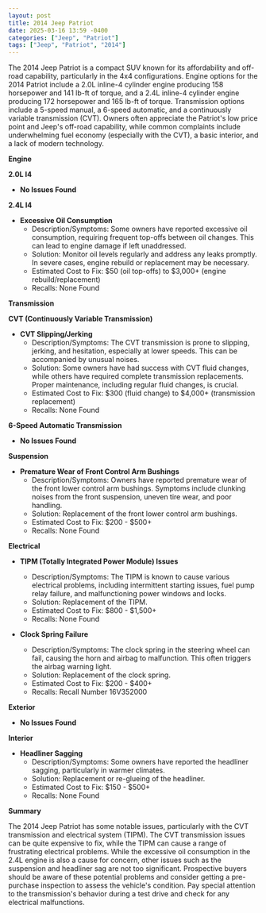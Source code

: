 ```yaml
---
layout: post
title: 2014 Jeep Patriot
date: 2025-03-16 13:59 -0400
categories: ["Jeep", "Patriot"]
tags: ["Jeep", "Patriot", "2014"]
---
```

The 2014 Jeep Patriot is a compact SUV known for its affordability and off-road capability, particularly in the 4x4 configurations. Engine options for the 2014 Patriot include a 2.0L inline-4 cylinder engine producing 158 horsepower and 141 lb-ft of torque, and a 2.4L inline-4 cylinder engine producing 172 horsepower and 165 lb-ft of torque. Transmission options include a 5-speed manual, a 6-speed automatic, and a continuously variable transmission (CVT). Owners often appreciate the Patriot's low price point and Jeep's off-road capability, while common complaints include underwhelming fuel economy (especially with the CVT), a basic interior, and a lack of modern technology.

**Engine**

**2.0L I4**
* **No Issues Found**

**2.4L I4**
* **Excessive Oil Consumption**
    * Description/Symptoms: Some owners have reported excessive oil consumption, requiring frequent top-offs between oil changes. This can lead to engine damage if left unaddressed.
    * Solution: Monitor oil levels regularly and address any leaks promptly. In severe cases, engine rebuild or replacement may be necessary.
    * Estimated Cost to Fix: $50 (oil top-offs) to $3,000+ (engine rebuild/replacement)
    * Recalls: None Found

**Transmission**

**CVT (Continuously Variable Transmission)**
* **CVT Slipping/Jerking**
    * Description/Symptoms: The CVT transmission is prone to slipping, jerking, and hesitation, especially at lower speeds. This can be accompanied by unusual noises.
    * Solution: Some owners have had success with CVT fluid changes, while others have required complete transmission replacements. Proper maintenance, including regular fluid changes, is crucial.
    * Estimated Cost to Fix: $300 (fluid change) to $4,000+ (transmission replacement)
    * Recalls: None Found

**6-Speed Automatic Transmission**
* **No Issues Found**

**Suspension**

* **Premature Wear of Front Control Arm Bushings**
    * Description/Symptoms: Owners have reported premature wear of the front lower control arm bushings. Symptoms include clunking noises from the front suspension, uneven tire wear, and poor handling.
    * Solution: Replacement of the front lower control arm bushings.
    * Estimated Cost to Fix: $200 - $500+
    * Recalls: None Found

**Electrical**

* **TIPM (Totally Integrated Power Module) Issues**
    * Description/Symptoms: The TIPM is known to cause various electrical problems, including intermittent starting issues, fuel pump relay failure, and malfunctioning power windows and locks.
    * Solution: Replacement of the TIPM.
    * Estimated Cost to Fix: $800 - $1,500+
    * Recalls: None Found

* **Clock Spring Failure**
    * Description/Symptoms: The clock spring in the steering wheel can fail, causing the horn and airbag to malfunction. This often triggers the airbag warning light.
    * Solution: Replacement of the clock spring.
    * Estimated Cost to Fix: $200 - $400+
    * Recalls: Recall Number 16V352000

**Exterior**

* **No Issues Found**

**Interior**

* **Headliner Sagging**
    * Description/Symptoms: Some owners have reported the headliner sagging, particularly in warmer climates.
    * Solution: Replacement or re-glueing of the headliner.
    * Estimated Cost to Fix: $150 - $500+
    * Recalls: None Found

**Summary**

The 2014 Jeep Patriot has some notable issues, particularly with the CVT transmission and electrical system (TIPM). The CVT transmission issues can be quite expensive to fix, while the TIPM can cause a range of frustrating electrical problems. While the excessive oil consumption in the 2.4L engine is also a cause for concern, other issues such as the suspension and headliner sag are not too significant. Prospective buyers should be aware of these potential problems and consider getting a pre-purchase inspection to assess the vehicle's condition. Pay special attention to the transmission's behavior during a test drive and check for any electrical malfunctions.

